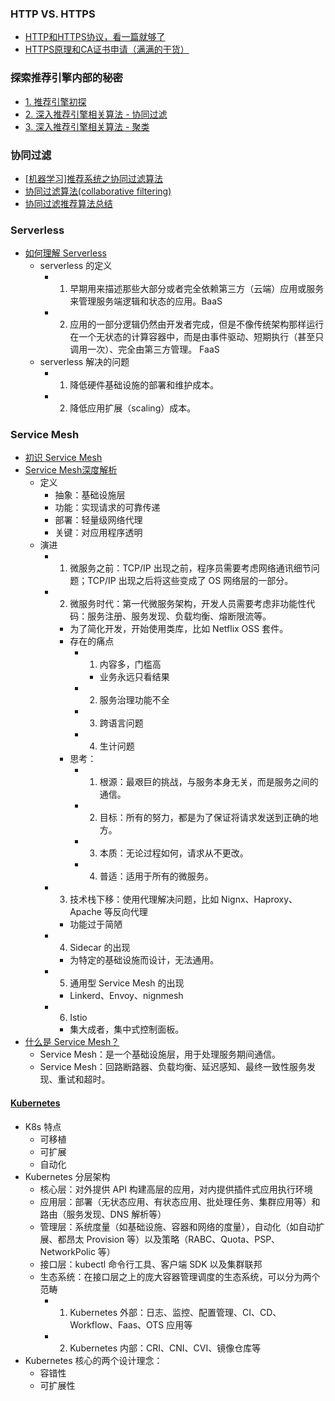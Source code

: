 ### HTTP VS. HTTPS
* [HTTP和HTTPS协议，看一篇就够了](https://blog.csdn.net/xiaoming100001/article/details/81109617)
* [HTTPS原理和CA证书申请（满满的干货）](https://blog.51cto.com/11883699/2160032)

### 探索推荐引擎内部的秘密
* [1. 推荐引擎初探](https://www.ibm.com/developerworks/cn/web/1103_zhaoct_recommstudy1/index.html)
* [2. 深入推荐引擎相关算法 - 协同过滤](https://www.ibm.com/developerworks/cn/web/1103_zhaoct_recommstudy2/index.html?ca=drs-)
* [3. 深入推荐引擎相关算法 - 聚类](https://www.ibm.com/developerworks/cn/web/1103_zhaoct_recommstudy3/index.html?ca=drs-)



### 协同过滤
* [[机器学习]推荐系统之协同过滤算法](https://www.cnblogs.com/baihuaxiu/p/6617389.html)
* [协同过滤算法(collaborative filtering)](https://blog.csdn.net/hlang8160/article/details/81433356)
* [协同过滤推荐算法总结](https://www.cnblogs.com/pinard/p/6349233.html)


### Serverless
* [如何理解 Serverless](https://infoq.cn/article/2017/10/how-to-understand-serverless)
   * serverless 的定义
      * 1. 早期用来描述那些大部分或者完全依赖第三方（云端）应用或服务来管理服务端逻辑和状态的应用。BaaS
      * 2. 应用的一部分逻辑仍然由开发者完成，但是不像传统架构那样运行在一个无状态的计算容器中，而是由事件驱动、短期执行（甚至只调用一次）、完全由第三方管理。 FaaS
   * serverless 解决的问题
      * 1. 降低硬件基础设施的部署和维护成本。
      * 2. 降低应用扩展（scaling）成本。


### Service Mesh
* [初识 Service Mesh](https://www.jianshu.com/p/e23e3e74538e)
* [Service Mesh深度解析](https://time.geekbang.org/article/2360)
   * 定义
      * 抽象：基础设施层
      * 功能：实现请求的可靠传递
      * 部署：轻量级网络代理
      * 关键：对应用程序透明
   * 演进
      * 1. 微服务之前：TCP/IP 出现之前，程序员需要考虑网络通讯细节问题；TCP/IP 出现之后将这些变成了 OS 网络层的一部分。
      * 2. 微服务时代：第一代微服务架构，开发人员需要考虑非功能性代码：服务注册、服务发现、负载均衡、熔断限流等。
         * 为了简化开发，开始使用类库，比如 Netflix OSS 套件。
         * 存在的痛点
            * 1. 内容多，门槛高
               * 业务永远只看结果
            * 2. 服务治理功能不全
            * 3. 跨语言问题
            * 4. 生计问题
         * 思考：
            * 1. 根源：最艰巨的挑战，与服务本身无关，而是服务之间的通信。
            * 2. 目标：所有的努力，都是为了保证将请求发送到正确的地方。
            * 3. 本质：无论过程如何，请求从不更改。
            * 4. 普适：适用于所有的微服务。
      * 3. 技术栈下移：使用代理解决问题，比如 Nignx、Haproxy、Apache 等反向代理
         * 功能过于简陋
      * 4. Sidecar 的出现
         * 为特定的基础设施而设计，无法通用。
      * 5. 通用型 Service Mesh 的出现
         * Linkerd、Envoy、nignmesh
      * 6. Istio
         * 集大成者，集中式控制面板。
* [什么是 Service Mesh？](https://time.geekbang.org/article/2355)
   * Service Mesh：是一个基础设施层，用于处理服务期间通信。
   * Service Mesh：回路断路器、负载均衡、延迟感知、最终一致性服务发现、重试和超时。


#### [Kubernetes](http://docs.kubernetes.org.cn/)
* K8s 特点
   * 可移植
   * 可扩展
   * 自动化
* Kubernetes 分层架构
   * 核心层：对外提供 API 构建高层的应用，对内提供插件式应用执行环境
   * 应用层：部署（无状态应用、有状态应用、批处理任务、集群应用等）和路由（服务发现、DNS 解析等）
   * 管理层：系统度量（如基础设施、容器和网络的度量），自动化（如自动扩展、都昂太 Provision 等）以及策略（RABC、Quota、PSP、NetworkPolic 等）
   * 接口层：kubectl 命令行工具、客户端 SDK 以及集群联邦
   * 生态系统：在接口层之上的庞大容器管理调度的生态系统，可以分为两个范畴   
      * 1. Kubernetes 外部：日志、监控、配置管理、CI、CD、Workflow、Faas、OTS 应用等
      * 2. Kubernetes 内部：CRI、CNI、CVI、镜像仓库等
* Kubernetes 核心的两个设计理念：
   * 容错性
   * 可扩展性

